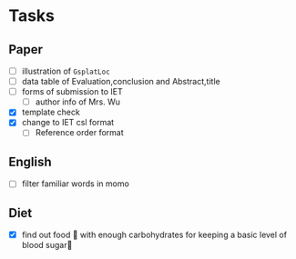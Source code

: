 # Tasks

## Paper

- [ ] illustration of `GsplatLoc`
- [ ] data table of Evaluation,conclusion and Abstract,title
- [ ] forms of submission to IET
	- [ ] author info of Mrs. Wu
- [x] template check
- [x] change to IET csl format
	- [ ] Reference order format

## English

- [ ] filter familiar words in momo

## Diet

- [x] find out food 🥫 with enough carbohydrates for keeping a basic level of blood sugar🍬
